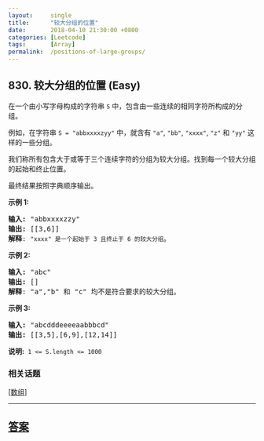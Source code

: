 ```yaml
---
layout:     single
title:      "较大分组的位置"
date:       2018-04-10 21:30:00 +0800
categories: [Leetcode]
tags:       [Array]
permalink:  /positions-of-large-groups/
---
```


## 830. 较大分组的位置 (Easy)

<p>在一个由小写字母构成的字符串&nbsp;<code>S</code>&nbsp;中，包含由一些连续的相同字符所构成的分组。</p>

<p>例如，在字符串 <code>S = &quot;abbxxxxzyy&quot;</code>&nbsp;中，就含有 <code>&quot;a&quot;</code>, <code>&quot;bb&quot;</code>, <code>&quot;xxxx&quot;</code>, <code>&quot;z&quot;</code> 和 <code>&quot;yy&quot;</code> 这样的一些分组。</p>

<p>我们称所有包含大于或等于三个连续字符的分组为较大分组。找到每一个较大分组的起始和终止位置。</p>

<p>最终结果按照字典顺序输出。</p>

<p><strong>示例&nbsp;1:</strong></p>

<pre>
<strong>输入: </strong>&quot;abbxxxxzzy&quot;
<strong>输出: </strong>[[3,6]]
<strong>解释</strong>: <code>&quot;xxxx&quot; 是一个起始于 3 且终止于 6 的较大分组</code>。
</pre>

<p><strong>示例 2:</strong></p>

<pre>
<strong>输入: </strong>&quot;abc&quot;
<strong>输出: </strong>[]
<strong>解释</strong>: &quot;a&quot;,&quot;b&quot; 和 &quot;c&quot; 均不是符合要求的较大分组。
</pre>

<p><strong>示例 3:</strong></p>

<pre>
<strong>输入: </strong>&quot;abcdddeeeeaabbbcd&quot;
<strong>输出: </strong>[[3,5],[6,9],[12,14]]</pre>

<p><strong>说明:&nbsp;</strong>&nbsp;<code>1 &lt;= S.length &lt;= 1000</code></p>

### 相关话题
  [[数组](https://github.com/openset/leetcode/tree/master/tag/array/README.md)]

---

## [答案](https://github.com/openset/leetcode/tree/master/problems/positions-of-large-groups)
